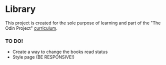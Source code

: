 # Library
This project is created for the sole purpose of learning and part of the "The Odin Project" [curriculum](https://theodinproject.com/).

### TO DO!
- Create a way to change the books read status
- Style page (BE RESPONSIVE!)